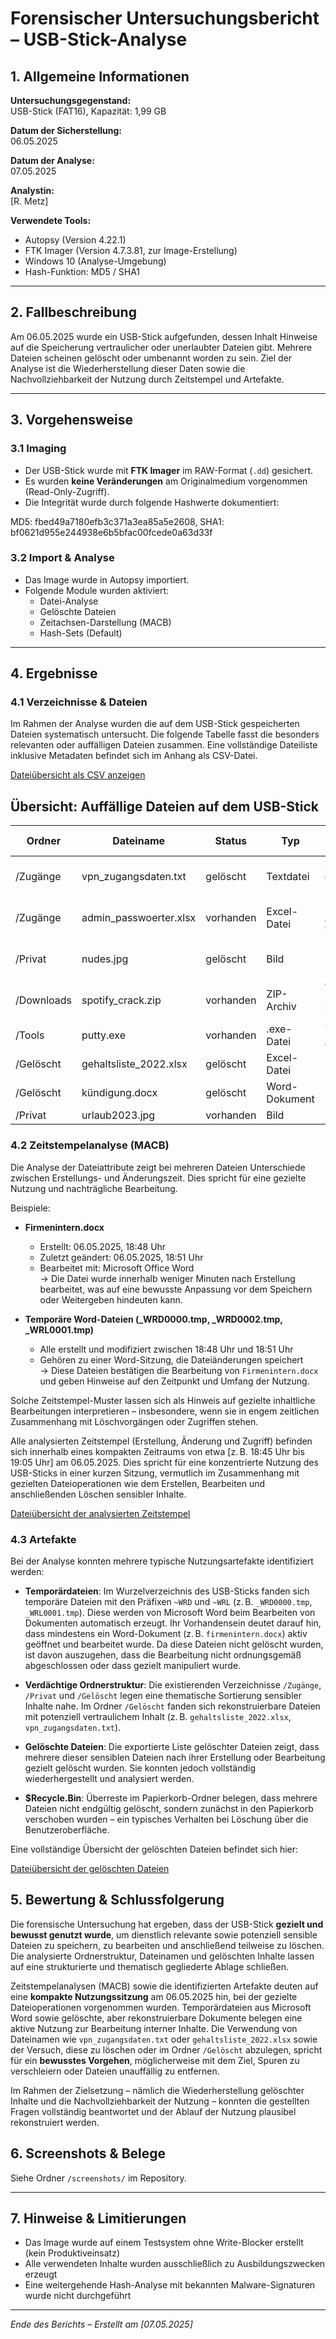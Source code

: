# Forensischer Untersuchungsbericht – USB-Stick-Analyse

## 1. Allgemeine Informationen

**Untersuchungsgegenstand:**  
USB-Stick (FAT16), Kapazität: 1,99 GB

**Datum der Sicherstellung:**  
06.05.2025

**Datum der Analyse:**  
07.05.2025

**Analystin:**  
[R. Metz]

**Verwendete Tools:**  
- Autopsy (Version 4.22.1)
- FTK Imager (Version 4.7.3.81, zur Image-Erstellung)
- Windows 10 (Analyse-Umgebung)
- Hash-Funktion: MD5 / SHA1

---

## 2. Fallbeschreibung

Am 06.05.2025 wurde ein USB-Stick aufgefunden, dessen Inhalt Hinweise auf die Speicherung vertraulicher oder unerlaubter Dateien gibt. Mehrere Dateien scheinen gelöscht oder umbenannt worden zu sein. Ziel der Analyse ist die Wiederherstellung dieser Daten sowie die Nachvollziehbarkeit der Nutzung durch Zeitstempel und Artefakte.

---

## 3. Vorgehensweise

### 3.1 Imaging

- Der USB-Stick wurde mit **FTK Imager** im RAW-Format (`.dd`) gesichert.
- Es wurden **keine Veränderungen** am Originalmedium vorgenommen (Read-Only-Zugriff).
- Die Integrität wurde durch folgende Hashwerte dokumentiert:

MD5: fbed49a7180efb3c371a3ea85a5e2608,
SHA1: bf0621d955e244938e6b5bfac00fcede0a63d33f

### 3.2 Import & Analyse

- Das Image wurde in Autopsy importiert.
- Folgende Module wurden aktiviert:
  - Datei-Analyse
  - Gelöschte Dateien
  - Zeitachsen-Darstellung (MACB)
  - Hash-Sets (Default)

---

## 4. Ergebnisse

### 4.1 Verzeichnisse & Dateien

Im Rahmen der Analyse wurden die auf dem USB-Stick gespeicherten Dateien systematisch untersucht. Die folgende Tabelle fasst die besonders relevanten oder auffälligen Dateien zusammen. Eine vollständige Dateiliste inklusive Metadaten befindet sich im Anhang als CSV-Datei.

[Dateiübersicht als CSV anzeigen](../dokumentation/usb_image.001.csv)

## Übersicht: Auffällige Dateien auf dem USB-Stick

| Ordner         | Dateiname                | Status     | Typ           | Auffälligkeit / Kommentar                           |
|----------------|--------------------------|------------|----------------|-----------------------------------------------------|
| /Zugänge       | vpn_zugangsdaten.txt     | gelöscht   | Textdatei      | Zugangsdaten zu einem VPN-Server, Inhalt rekonstruierbar |
| /Zugänge       | admin_passwoerter.xlsx   | vorhanden  | Excel-Datei    | Plausible Liste mit Admin-Zugangsdaten              |
| /Privat        | nudes.jpg                | gelöscht   | Bild           | Provokanter Dateiname, Inhalt unbedenklich          |
| /Downloads     | spotify_crack.zip        | vorhanden  | ZIP-Archiv     | Verdacht auf illegale Software, enthält leere Datei |
| /Tools         | putty.exe                | vorhanden  | .exe-Datei     | Typische Remote-Access-Software                     |
| /Gelöscht      | gehaltsliste_2022.xlsx   | gelöscht   | Excel-Datei    | Interne Gehaltsdaten, rekonstruierbar               |
| /Gelöscht      | kündigung.docx           | gelöscht   | Word-Dokument  | Enthält Kündigungsschreiben                         |
| /Privat        | urlaub2023.jpg           | vorhanden  | Bild           | Privatbild, unauffällig                             |

### 4.2 Zeitstempelanalyse (MACB)

Die Analyse der Dateiattribute zeigt bei mehreren Dateien Unterschiede zwischen Erstellungs- und Änderungszeit. Dies spricht für eine gezielte Nutzung und nachträgliche Bearbeitung.

Beispiele:

- **Firmenintern.docx**  
  - Erstellt: 06.05.2025, 18:48 Uhr  
  - Zuletzt geändert: 06.05.2025, 18:51 Uhr  
  - Bearbeitet mit: Microsoft Office Word  
  → Die Datei wurde innerhalb weniger Minuten nach Erstellung bearbeitet, was auf eine bewusste Anpassung vor dem Speichern oder Weitergeben hindeuten kann.

- **Temporäre Word-Dateien (_WRD0000.tmp, _WRD0002.tmp, _WRL0001.tmp)**  
  - Alle erstellt und modifiziert zwischen 18:48 Uhr und 18:51 Uhr  
  - Gehören zu einer Word-Sitzung, die Dateiänderungen speichert  
  → Diese Dateien bestätigen die Bearbeitung von `Firmenintern.docx` und geben Hinweise auf den Zeitpunkt und Umfang der Nutzung.

Solche Zeitstempel-Muster lassen sich als Hinweis auf gezielte inhaltliche Bearbeitungen interpretieren – insbesondere, wenn sie in engem zeitlichen Zusammenhang mit Löschvorgängen oder Zugriffen stehen.

Alle analysierten Zeitstempel (Erstellung, Änderung und Zugriff) befinden sich innerhalb eines kompakten Zeitraums von etwa [z. B. 18:45 Uhr bis 19:05 Uhr] am 06.05.2025. Dies spricht für eine konzentrierte Nutzung des USB-Sticks in einer kurzen Sitzung, vermutlich im Zusammenhang mit gezielten Dateioperationen wie dem Erstellen, Bearbeiten und anschließenden Löschen sensibler Inhalte.

[Dateiübersicht der analysierten Zeitstempel](../dokumentation/Metadata_MACB.csv)

### 4.3 Artefakte

Bei der Analyse konnten mehrere typische Nutzungsartefakte identifiziert werden:

- **Temporärdateien**: Im Wurzelverzeichnis des USB-Sticks fanden sich temporäre Dateien mit den Präfixen `~WRD` und `~WRL` (z. B. `_WRD0000.tmp`, `_WRL0001.tmp`). Diese werden von Microsoft Word beim Bearbeiten von Dokumenten automatisch erzeugt. Ihr Vorhandensein deutet darauf hin, dass mindestens ein Word-Dokument (z. B. `firmenintern.docx`) aktiv geöffnet und bearbeitet wurde. Da diese Dateien nicht gelöscht wurden, ist davon auszugehen, dass die Bearbeitung nicht ordnungsgemäß abgeschlossen oder dass gezielt manipuliert wurde.

- **Verdächtige Ordnerstruktur**: Die existierenden Verzeichnisse `/Zugänge`, `/Privat` und `/Gelöscht` legen eine thematische Sortierung sensibler Inhalte nahe. Im Ordner `/Gelöscht` fanden sich rekonstruierbare Dateien mit potenziell vertraulichem Inhalt (z. B. `gehaltsliste_2022.xlsx`, `vpn_zugangsdaten.txt`).

- **Gelöschte Dateien**: Die exportierte Liste gelöschter Dateien zeigt, dass mehrere dieser sensiblen Dateien nach ihrer Erstellung oder Bearbeitung gezielt gelöscht wurden. Sie konnten jedoch vollständig wiederhergestellt und analysiert werden.

- **$Recycle.Bin**: Überreste im Papierkorb-Ordner belegen, dass mehrere Dateien nicht endgültig gelöscht, sondern zunächst in den Papierkorb verschoben wurden – ein typisches Verhalten bei Löschung über die Benutzeroberfläche.

Eine vollständige Übersicht der gelöschten Dateien befindet sich hier: 

[Dateiübersicht der gelöschten Dateien](../dokumentation/deleted_files.csv)

## 5. Bewertung & Schlussfolgerung

Die forensische Untersuchung hat ergeben, dass der USB-Stick **gezielt und bewusst genutzt wurde**, um dienstlich relevante sowie potenziell sensible Dateien zu speichern, zu bearbeiten und anschließend teilweise zu löschen. Die analysierte Ordnerstruktur, Dateinamen und gelöschten Inhalte lassen auf eine strukturierte und thematisch gegliederte Ablage schließen.

Zeitstempelanalysen (MACB) sowie die identifizierten Artefakte deuten auf eine **kompakte Nutzungssitzung** am 06.05.2025 hin, bei der gezielte Dateioperationen vorgenommen wurden. Temporärdateien aus Microsoft Word sowie gelöschte, aber rekonstruierbare Dokumente belegen eine aktive Nutzung zur Bearbeitung interner Inhalte. Die Verwendung von Dateinamen wie `vpn_zugangsdaten.txt` oder `gehaltsliste_2022.xlsx` sowie der Versuch, diese zu löschen oder im Ordner `/Gelöscht` abzulegen, spricht für ein **bewusstes Vorgehen**, möglicherweise mit dem Ziel, Spuren zu verschleiern oder Dateien unauffällig zu entfernen.

Im Rahmen der Zielsetzung – nämlich die Wiederherstellung gelöschter Inhalte und die Nachvollziehbarkeit der Nutzung – konnten die gestellten Fragen vollständig beantwortet und der Ablauf der Nutzung plausibel rekonstruiert werden.

## 6. Screenshots & Belege

Siehe Ordner `/screenshots/` im Repository.

---

## 7. Hinweise & Limitierungen

- Das Image wurde auf einem Testsystem ohne Write-Blocker erstellt (kein Produktiveinsatz)
- Alle verwendeten Inhalte wurden ausschließlich zu Ausbildungszwecken erzeugt
- Eine weitergehende Hash-Analyse mit bekannten Malware-Signaturen wurde nicht durchgeführt

---

*Ende des Berichts – Erstellt am [07.05.2025]*

